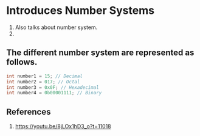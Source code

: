 # Introduces Number Systems

1. Also talks about number system.
2. 

## The different number system are represented as follows.

```cpp
int number1 = 15; // Decimal
int number2 = 017; // Octal
int number3 = 0x0F; // Hexadecimal
int number4 = 0b00001111; // Binary
```

## References
1. https://youtu.be/8jLOx1hD3_o?t=11018